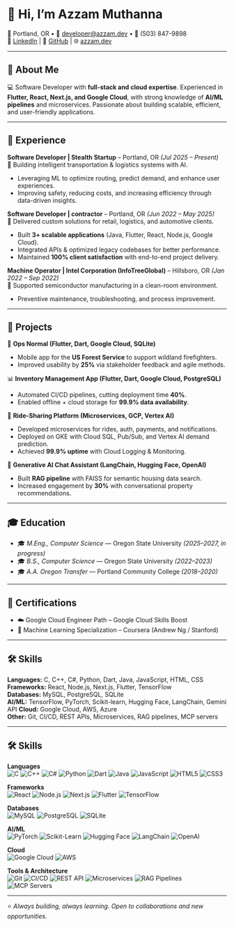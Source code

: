 # 👋 Hi, I’m Azzam Muthanna  

📍 Portland, OR • 📧 [developer@azzam.dev](mailto:developer@azzam.dev) • 📱 (503) 847-9898  
🔗 [LinkedIn](https://linkedin.com/in/azzam-muthanna) | 🐙 [GitHub](https://github.com/azzamhub) | 🌐 [azzam.dev](https://azzam.dev)  

---

## 🔹 About Me  
💻 Software Developer with **full-stack and cloud expertise**. Experienced in **Flutter, React, Next.js, and Google Cloud**, with strong knowledge of **AI/ML pipelines** and microservices. Passionate about building scalable, efficient, and user-friendly applications.  

---

## 💼 Experience  

**Software Developer | Stealth Startup** – Portland, OR *(Jul 2025 – Present)*  
🚀 Building intelligent transportation & logistics systems with AI.  
- Leveraging ML to optimize routing, predict demand, and enhance user experiences.  
- Improving safety, reducing costs, and increasing efficiency through data-driven insights.  

**Software Developer | contractor** – Portland, OR *(Jun 2022 – May 2025)*  
🤝 Delivered custom solutions for retail, logistics, and automotive clients.  
- Built **3+ scalable applications** (Java, Flutter, React, Node.js, Google Cloud).  
- Integrated APIs & optimized legacy codebases for better performance.  
- Maintained **100% client satisfaction** with end-to-end project delivery.  

**Machine Operator | Intel Corporation (InfoTreeGlobal)** – Hillsboro, OR *(Jan 2022 – Sep 2022)*  
🔧 Supported semiconductor manufacturing in a clean-room environment.  
- Preventive maintenance, troubleshooting, and process improvement.  

---

## 🚀 Projects  

📱 **Ops Normal (Flutter, Dart, Google Cloud, SQLite)**  
- Mobile app for the **US Forest Service** to support wildland firefighters.  
- Improved usability by **25%** via stakeholder feedback and agile methods.  

📊 **Inventory Management App (Flutter, Dart, Google Cloud, PostgreSQL)**  
- Automated CI/CD pipelines, cutting deployment time **40%**.  
- Enabled offline + cloud storage for **99.9% data availability**.  

🚖 **Ride-Sharing Platform (Microservices, GCP, Vertex AI)**  
- Developed microservices for rides, auth, payments, and notifications.  
- Deployed on GKE with Cloud SQL, Pub/Sub, and Vertex AI demand prediction.  
- Achieved **99.9% uptime** with Cloud Logging & Monitoring.  

🤖 **Generative AI Chat Assistant (LangChain, Hugging Face, OpenAI)**  
- Built **RAG pipeline** with FAISS for semantic housing data search.  
- Increased engagement by **30%** with conversational property recommendations.  

---

## 🎓 Education  

- 🎓 *M.Eng., Computer Science* — Oregon State University *(2025–2027, in progress)*  
- 🎓 *B.S., Computer Science* — Oregon State University *(2022–2023)*  
- 🎓 *A.A. Oregon Transfer* — Portland Community College *(2018–2020)*  

---

## 📜 Certifications  
- ☁️ Google Cloud Engineer Path – Google Cloud Skills Boost  
- 🤖 Machine Learning Specialization – Coursera (Andrew Ng / Stanford)  

---

## 🛠️ Skills  

**Languages:** C, C++, C#, Python, Dart, Java, JavaScript, HTML, CSS  
**Frameworks:** React, Node.js, Next.js, Flutter, TensorFlow  
**Databases:** MySQL, PostgreSQL, SQLite  
**AI/ML:** TensorFlow, PyTorch, Scikit-learn, Hugging Face, LangChain, Gemini API
**Cloud:** Google Cloud, AWS, Azure  
**Other:** Git, CI/CD, REST APIs, Microservices, RAG pipelines, MCP servers  

---
## 🛠️ Skills  

**Languages**  
![C](https://img.shields.io/badge/C-A8B9CC?style=flat&logo=c&logoColor=white)
![C++](https://img.shields.io/badge/C++-00599C?style=flat&logo=cplusplus&logoColor=white)
![C#](https://img.shields.io/badge/C%23-239120?style=flat&logo=c-sharp&logoColor=white)
![Python](https://img.shields.io/badge/Python-3776AB?style=flat&logo=python&logoColor=white)
![Dart](https://img.shields.io/badge/Dart-0175C2?style=flat&logo=dart&logoColor=white)
![Java](https://img.shields.io/badge/Java-007396?style=flat&logo=java&logoColor=white)
![JavaScript](https://img.shields.io/badge/JavaScript-F7DF1E?style=flat&logo=javascript&logoColor=black)
![HTML5](https://img.shields.io/badge/HTML5-E34F26?style=flat&logo=html5&logoColor=white)
![CSS3](https://img.shields.io/badge/CSS3-1572B6?style=flat&logo=css3&logoColor=white)

**Frameworks**  
![React](https://img.shields.io/badge/React-20232A?style=flat&logo=react&logoColor=61DAFB) 
![Node.js](https://img.shields.io/badge/Node.js-43853D?style=flat&logo=node.js&logoColor=white) 
![Next.js](https://img.shields.io/badge/Next.js-000000?style=flat&logo=next.js&logoColor=white) 
![Flutter](https://img.shields.io/badge/Flutter-02569B?style=flat&logo=flutter&logoColor=white) 
![TensorFlow](https://img.shields.io/badge/TensorFlow-FF6F00?style=flat&logo=tensorflow&logoColor=white) 

**Databases**  
![MySQL](https://img.shields.io/badge/MySQL-005C84?style=flat&logo=mysql&logoColor=white)
![PostgreSQL](https://img.shields.io/badge/PostgreSQL-316192?style=flat&logo=postgresql&logoColor=white)
![SQLite](https://img.shields.io/badge/SQLite-003B57?style=flat&logo=sqlite&logoColor=white) 

**AI/ML**  
![PyTorch](https://img.shields.io/badge/PyTorch-EE4C2C?style=flat&logo=pytorch&logoColor=white)
![Scikit-Learn](https://img.shields.io/badge/Scikit--Learn-F7931E?style=flat&logo=scikitlearn&logoColor=white)
![Hugging Face](https://img.shields.io/badge/HuggingFace-FFD21E?style=flat&logo=huggingface&logoColor=black)
![LangChain](https://img.shields.io/badge/LangChain-1C3C3C?style=flat&logoColor=white)
![OpenAI](https://img.shields.io/badge/OpenAI-412991?style=flat&logo=openai&logoColor=white)

**Cloud**  
![Google Cloud](https://img.shields.io/badge/Google_Cloud-4285F4?style=flat&logo=googlecloud&logoColor=white)
![AWS](https://img.shields.io/badge/Amazon_AWS-232F3E?style=flat&logo=amazonaws&logoColor=white)


**Tools & Architecture**  
![Git](https://img.shields.io/badge/Git-F05032?style=flat&logo=git&logoColor=white) ![CI/CD](https://img.shields.io/badge/CI/CD-0A0A0A?style=flat&logo=githubactions&logoColor=white)
![REST API](https://img.shields.io/badge/REST_API-009688?style=flat&logo=fastapi&logoColor=white)
![Microservices](https://img.shields.io/badge/Microservices-FF5722?style=flat&logo=docker&logoColor=white)
![RAG Pipelines](https://img.shields.io/badge/RAG_Pipelines-4CAF50?style=flat&logo=databricks&logoColor=white)
![MCP Servers](https://img.shields.io/badge/MCP_Servers-1E88E5?style=flat&logo=kubernetes&logoColor=white)

----
⭐️ *Always building, always learning. Open to collaborations and new opportunities.*  
